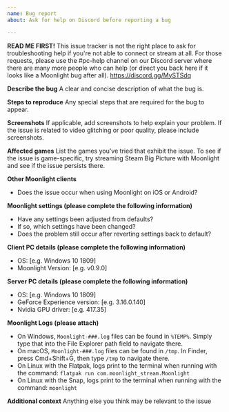 ```yaml
---
name: Bug report
about: Ask for help on Discord before reporting a bug

---
```

**READ ME FIRST!**
This issue tracker is not the right place to ask for troubleshooting help if you're not able to connect or stream at all. For those requests, please use the #pc-help channel on our Discord server where there are many more people who can help (or direct you back here if it looks like a Moonlight bug after all). https://discord.gg/MySTSdq

**Describe the bug**
A clear and concise description of what the bug is.

**Steps to reproduce**
Any special steps that are required for the bug to appear.

**Screenshots**
If applicable, add screenshots to help explain your problem. If the issue is related to video glitching or poor quality, please include screenshots.

**Affected games**
List the games you've tried that exhibit the issue. To see if the issue is game-specific, try streaming Steam Big Picture with Moonlight and see if the issue persists there.

**Other Moonlight clients**
- Does the issue occur when using Moonlight on iOS or Android?

**Moonlight settings (please complete the following information)**
- Have any settings been adjusted from defaults?
- If so, which settings have been changed?
- Does the problem still occur after reverting settings back to default?

**Client PC details (please complete the following information)**
 - OS: [e.g. Windows 10 1809]
 - Moonlight Version: [e.g. v0.9.0]

**Server PC details (please complete the following information)**
 - OS: [e.g. Windows 10 1809]
 - GeForce Experience version: [e.g. 3.16.0.140]
 - Nvidia GPU driver: [e.g. 417.35]

**Moonlight Logs (please attach)**
- On Windows, `Moonlight-###.log` files can be found in `%TEMP%`. Simply type that into the File Explorer path field to navigate there.
- On macOS, `Moonlight-###.log` files can be found in `/tmp`. In Finder, press Cmd+Shift+G, then type `/tmp` to navigate there.
- On Linux with the Flatpak, logs print to the terminal when running with the command: `flatpak run com.moonlight_stream.Moonlight`
- On Linux with the Snap, logs print to the terminal when running with the command: `moonlight`

**Additional context**
Anything else you think may be relevant to the issue
